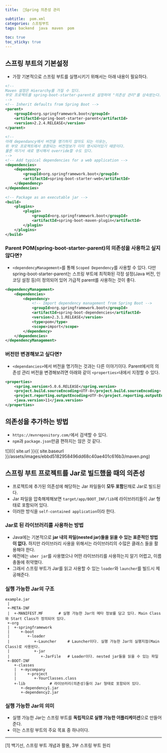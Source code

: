 ```yaml
---
title:  🍃Spring 의존성 관리

subtitle:  pom.xml
categories: 스프링부트 
tags: backend  java  maven  pom
 
toc: true
toc_sticky: true
---
```


  
## 스프링 부트의 기본설정  
- 가장 기본적으로 스프링 부트를 실행시키기 위해서는 아래 내용이 필요하다.  
  
```xml  
<!--  
Maven 설정은 Hierarchy를 가질 수 있다.  
부모 프로젝트를 spring-boot-starter-parent로 설정하여 "의존성 관리"를 상속받는다.  
-->  
<!-- Inherit defaults from Spring Boot -->  
<parent>  
	<groupId>org.springframework.boot</groupId>  
	<artifactId>spring-boot-starter-parent</artifactId>  
	<version>2.2.4.RELEASE</version>  
</parent>  
  
<!--  
아래 dependancy에서 버전을 명기하지 않아도 되는 이유는,  
위 부모 프로젝트에서 호환되는 버전정보가 이미 명시되어있기 때문이다.  
물론 여기서 새로 명시해서 override할 수도 있다.  
-->  
<!-- Add typical dependencies for a web application -->  
<dependencies>  
	<dependency>  
		<groupId>org.springframework.boot</groupId>  
		<artifactId>spring-boot-starter-web</artifactId>  
	</dependency>  
</dependencies>  
  
<!-- Package as an executable jar -->  
<build>  
	<plugins>  
		<plugin>  
			<groupId>org.springframework.boot</groupId>  
			<artifactId>spring-boot-maven-plugin</artifactId>  
		</plugin>  
	</plugins>  
</build>  
```  
  
###  Parent POM(spring-boot-starter-parent)의 의존성을 사용하고 싶지 않다면?  
- `<dependencyManagement>`를 통해 `Scoped Dependency`를 사용할 수 있다. 다만 spring-boot-starter-parent는 스프링 부트에 최적화된 각정 설정(Java 버전, 인코딩 설정 등)이 정의되어 있어 가급적 parent를 사용하는 것이 좋다.  
  
```xml  
<dependencyManagement>  
    <dependencies>  
        <dependency>  
            <!-- Import dependency management from Spring Boot -->  
            <groupId>org.springframework.boot</groupId>  
            <artifactId>spring-boot-dependencies</artifactId>  
            <version>2.3.1.RELEASE</version>  
            <type>pom</type>  
            <scope>import</scope>  
        </dependency>  
    </dependencies>  
</dependencyManagement>  
```  
  
### 버전만 변경해보고 싶다면?  
- `<dependancies>`에서 버전을 명기하는 것과는 다른 이야기이다. Parent에서의 의존성 관리 버전을 변경해보려면 아래와 같이 `<properties>`내에서 지정할 수 있다.  
  
```xml  
<properties>  
	<spring.version>5.0.6.RELEASE</spring.version>  
	<project.build.sourceEncoding>UTF-8</project.build.sourceEncoding>  
	<project.reporting.outputEncoding>UTF-8</project.reporting.outputEncoding>  
	<java.version>11</java.version>  
</properties>  
```  
  
## 의존성을 추가하는 방법  
- `https://mvnrepository.com/`에서 검색할 수 있다.  
- `npm`과 `package.json`만큼 편하지는 않은 것 같다.  
  
![]({{ site.url }}{{ site.baseurl }}/assets/images/ebbd5182958496dd68c40ae401c616b3/maven.png)  
  
  
## 스프링 부트 프로젝트를 Jar로 빌드했을 때의 의존성  
- 프로젝트에 추가된 의존성에 해당하는 Jar 파일들이 **모두 포함**된채로 Jar로 빌드된다.  
- Jar 파일을 압축해제해보면 `target/app/BOOT_INF/lib`에 라이브러리들이 Jar 형태로 포함되어 있다.  
- 이러한 방식을 `self-contained application`이라 한다.  
  
### Jar로 된 라이브러리를 사용하는 방법  
- Java에는 기본적으로 **jar 내의 파일(nested jar)들을 읽을 수 있는 표준적인 방법이 없다.** 하지만 라이브러리 사용을 위해서는 라이브러리의 수많은 클래스 들을 활용해야 한다.  
- 예전에는 `uber jar`를 사용했으나 어떤 라이브러리를 사용하는지 알기 어렵고, 이름 충돌에 취약했다.  
- 그래서 스프링 부트가 Jar를 읽고 사용할 수 있는 `loader`와 `launcher`를 빌드시 제공해준다.  
  
### 실행 가능한 Jar의 구조  
  
```  
example.jar  
 |  
 +-META-INF  
 |  +-MANIFEST.MF		# 실행 가능한 Jar의 메타 정보를 담고 있다. Main Class와 Start Class가 정의되어 있다.  
 +-org  
 |  +-springframework  
 |     +-boot  
 |        +-loader  
 |           +-Launcher		# Launcher이다. 실행 가능한 Jar의 실행지점(Main Class)로 사용된다.  
 |           +-jar  
 |              +-JarFile	# Loader이다. nested jar들을 읽을 수 있는 파일  
 +-BOOT-INF  
    +-classes  
    |  +-mycompany  
    |     +-project  
    |        +-YourClasses.class  
    +-lib			# 라이브러리(의존성)들이 Jar 형태로 포함되어 있다.  
       +-dependency1.jar  
       +-dependency2.jar  
```  
  
### 실행 가능한 Jar의 의미  
- 실행 가능한 Jar는 스프링 부트를 **독립적으로 실행 가능한 어플리케이션**으로 만들어준다.  
- 이는 스프링 부트의 주요 목표 중 하나이다.  
  
- - - -  
[1] 백기선, 스프링 부트 개념과 활용, 3부 스프링 부트 원리  
